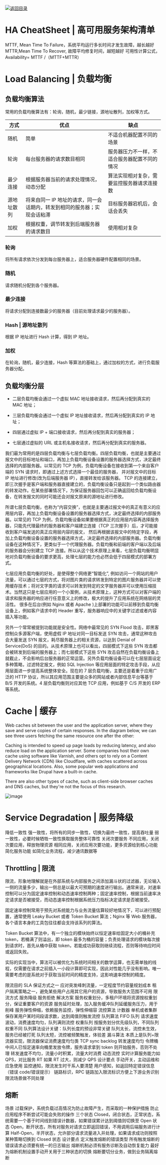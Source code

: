 [![返回目录](https://parg.co/UCb)](https://github.com/wxyyxc1992/Awesome-CheatSheet)

# HA CheatSheet | 高可用服务架构清单

MTTF, Mean Time To Failure，系统平均运行多长时间才发生故障，越长越好
MTTR,Mean Time To Recover, 故障平均修复时间，越短越好
可用性计算公式， Availability= MTTF /（MTTF+MTTR）

# Load Balancing | 负载均衡

## 负载均衡算法

常用的负载均衡算法有：轮询，随机，最少链接，源地址散列，加权等方式。

| 方式       | 优点                                                                     | 缺点                                         |
| ---------- | ------------------------------------------------------------------------ | -------------------------------------------- |
| 随机       | 简单                                                                     | 不适合机器配置不同的场景                     |
| 轮询       | 每台服务器的请求数目相同                                                 | 服务器压力不一样，不适合服务器配置不同的情况 |
| 最少连接   | 根据服务器当前的请求处理情况，动态分配                                   | 算法实现相对复杂，需要监控服务器请求连接数   |
| 源地址散列 | 将来自同一 IP 地址的请求，同一会话期内，转发到相同的服务器；实现会话粘滞 | 目标服务器宕机后，会话会丢失                 |
| 加权       | 根据权重，调节转发到后端服务器的请求数目                                 | 使用相对复杂                                 |

### 轮询

将所有请求依次分发到每台服务器上，适合服务器硬件配置相同的场景。

### 随机

请求随机分配到各个服务器。

### 最少连接

将请求分配到连接数最少的服务器（目前处理请求最少的服务器）。

### Hash | 源地址散列

根据 IP 地址进行 Hash 计算，得到 IP 地址。

### 加权

在轮询，随机，最少连接，Hash 等算法的基础上，通过加权的方式，进行负载服务器分配。

## 负载均衡分层

- 二层负载均衡会通过一个虚拟 MAC 地址接收请求，然后再分配到真实的 MAC 地址；

- 三层负载均衡会通过一个虚拟 IP 地址接收请求，然后再分配到真实的 IP 地址；

- 四层通过虚拟 IP + 端口接收请求，然后再分配到真实的服务器；

- 七层通过虚拟的 URL 或主机名接收请求，然后再分配到真实的服务器。

我们最为常用的是四层负载均衡与七层负载均衡。四层负载均衡，也就是主要通过报文中的目标地址和端口，再加上负载均衡设备设置的服务器选择方式，决定最终选择的内部服务器。以常见的 TCP 为例，负载均衡设备在接收到第一个来自客户端的 SYN 请求时，即通过上述方式选择一个最佳的服务器， 并对报文中的目标 IP 地址进行修改(改为后端服务器 IP），直接转发给该服务器。 TCP 的连接建立，即三次握手是客户端和服务器直接建立的，负载均衡设备只是起到一个类似路由器的转发动作。在某些部署情况下，为保证服务器回包可以正确返回给负载均衡设备，在转发报文的同时可能还会对报文原来的源地址进行修改。

所谓七层负载均衡，也称为“内容交换”，也就是主要通过报文中的真正有意义的应用层内容，再加上负载均衡设备设置的服务器选择方式，决定最终选择的内部服务器。以常见的 TCP 为例，负载均衡设备如果要根据真正的应用层内容再选择服务器，只能先代理最终的服务器和客户端建立连接（TCP 三次握手）后，才可能接收到客户端发送的真正应用层内容的报文， 然后再根据该报文中的特定字段，再加上负载均衡设备设置的服务器选择方式，决定最终选择的内部服务器。负载均衡设备在这种情况下，更类似于一个代理服务器。负载均衡和前端的客户端以及后端的服务器会分别建立 TCP 连接。所以从这个技术原理上来看，七层负载均衡明显地对负载均衡设备的要求更高，处理七层的能力也必然会低于四层模式的部署方式。

七层应用负载均衡的好处，是使得整个网络更“智能化”, 例如访问一个网站的用户流量，可以通过七层的方式，将对图片类的请求转发到特定的图片服务器并可以使用缓存技术；将对文字类的请求可以转发到特定的文字服务器并可以使用压缩技术。当然这只是七层应用的一个小案例，从技术原理上，这种方式可以对客户端的请求和服务器的响应进行任意意义上的修改，极大的提升了应用系统在网络层的灵活性。 很多在后台(例如 Nginx 或者 Apache )上部署的功能可以前移到负载均衡设备上，例如客户请求中的 Header 重写，服务器响应中的关键字过滤或者内容插入等功能。

另外一个常常被提到功能就是安全性。网络中最常见的 SYN Flood 攻击，即黑客控制众多源客户端，使用虚假 IP 地址对同一目标发送 SYN 攻击，通常这种攻击会大量发送 SYN 报文，耗尽服务器上的相关资源，以达到 Denial of Service(DoS) 的目的。从技术原理上也可以看出，四层模式下这些 SYN 攻击都会被转发到后端的服务器上；而七层模式下这些 SYN 攻击自然在负载均衡设备上就截止，不会影响后台服务器的正常运营。另外负载均衡设备可以在七层层面设定多种策略，过滤特定报文，例如 SQL Injection 等应用层面的特定攻击手段，从应用层面进一步提高系统整体安全。现在的 7 层负载均衡，主要还是着重于应用广泛的 HTTP 协议，所以其应用范围主要是众多的网站或者内部信息平台等基于 B/S 开发的系统。4 层负载均衡则对应其他 TCP 应用，例如基于 C/S 开发的 ERP 等系统。

# Cache | 缓存

Web caches sit between the user and the application server, where they save and serve copies of certain responses. In the diagram below, we can see three users fetching the same resource one after the other:

Caching is intended to speed up page loads by reducing latency, and also reduce load on the application server. Some companies host their own cache using software like Varnish, and others opt to rely on a Content Delivery Network (CDN) like Cloudflare, with caches scattered across geographical locations. Also, some popular web applications and frameworks like Drupal have a built-in cache.

There are also other types of cache, such as client-side browser caches and DNS caches, but they're not the focus of this research.

![image](https://user-images.githubusercontent.com/5803001/44158629-ba66f800-a0e7-11e8-9d4d-23c0b2dd096d.png)

# Service Degradation | 服务降级

降低一致性
强一致性，将所有的同步一致性，切换为最终一致性，提高吞吐量
弱一致性，必要时候牺牲一致性换取服务整体可靠性
关闭次要服务
不同应用，关闭次要应用，释放物理资源
相同应用，关闭应用次要功能，更多资源给到核心功能
简化服务功能
如简化业务流程，减少通讯数据等

## Throttling | 限流

限流，形象地理解就是在外部系统与内部服务之间添加漏斗状的过滤器，无论输入一侧的流量多少，输出一侧总是以最大可预期的速度进行输出。通常来说，对速率控制可以分为固定速率控制和动态速率控制两种；固定速率控制，根据当前速率决定请求是否被接受，而动态速率控制根据系统压力指标决定请求是否被接受。

固定速率控制常用于预先对系统能力与业务流量估算较好地情况下，可以进行预配置，通常使用 Leaky Bucket 或者 Token Bucket 算法；Nginx 等 Web 服务器，各个语言本身的工具包往往都会支持该系列的算法。

Token Bucket 算法中，有一个独立的模块始终以恒定速率给固定大小的桶补充 token，若桶满了则溢出，即 token 最多为桶的容量；负责处理请求的模块每次接到请求时，首先从桶中获取 token，若能成功获取则继续流程，否则等待响应时间或返回失败。

实际的实现当中，算法可以被优化为系统时间相关的数学运算，也无需单独的线程，仅需要在请求之前插入一小段计算即可实现，因此对性能几乎没有影响。唯一需要考虑的是系统对于获取当前时间的精度支持，这影响速率控制的精度。

限流目的
SLA 保证方式之一
应对突发峰刺流量，一定程度节约容量规划成本
租户隔离策略之一，避免某些用户占用其它用户的资源，导致服务大范围不可用
限流方式
服务降级
服务拒绝
解决方案
服务权重划分，多租户环境将资源按权重划分，保证重要客户的资源
服务延时处理，加入服务缓冲队列延缓服务压力，用于削峰
服务弹性伸缩，依赖服务监控，弹性伸缩容
流控算法
计数器
单机或者集群保存某用户某时间段请求数，达到阈值则触发流控
队列算法
FIFO 队列
请求速度波动，消费速度均匀，队列满则流控
权重队列
按服务划分优先级队列，不同队列权重不同
队列算法设计关键：队列长度的预设非常关键
队列太长，流控未生效，服务已经被打死
队列太短，流控被频繁触发，体验差
漏斗算法
本质上是队列+限流器实现，限流器保证消费速度均匀类 TCP sync backlog
转发速度均匀
令牌桶
中间人已恒定速率向桶里发放令牌，服务请求拿到 token 则开始服务，否则不处理
转发速度不均匀，流量小时积累，流量大时消费
动态流控
实时计算服务能力如 QPS，对比服务 RT 如果 RT 过大，则减少 QPS
设计要点
手动开关，主动运维和应急使用
监控通知，限流发生时干系人要清楚
用户感知，如返回特定错误信息（错误 code/错误提示）
链路标识，RPC 链路加入限流标识方便上下游业务识别限流场景做不同处理

## 熔断

场景
过载保护，系统负载过高情况为防止故障产生，而采取的一种保护措施
防止应用程序不断尝试可能会失败的操作
三个状态
Closed，闭合状态，正常状态，系统需要一个基于时间线到错误计数器，如果错误累计达到阈值则切换至 Open 状态
Open，断开状态，所有对服务对请求立即返回错误，不用调用后端服务进行计算
Half-Open，半开状态，允许部分请求流量进入并处理，如果请求成功则按照某种策略切换到 Closed 状态
设计要点
定义触发熔断的错误类型
所有触发熔断的错误请求必须要有统一的日志输出
熔断机制必须有服务诊断及自动恢复能力
最好为熔断机制设置手动开关用于三种状态的切换
熔断要切分业务，做到业务隔离熔断

